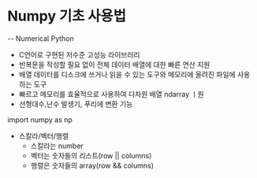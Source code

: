 # Numpy 기초 사용법

-- Numerical Python
-  C언어로 구현된 저수준 고성능 라이브러리
-  반복문을 작성할 필요 없이 전체 데이터 배열에 대한 빠른 연산 지원
-  배열 데이터를 디스크에 쓰거나 읽을 수 있는 도구와 메모리에 올려진 파일에 사용하는 도구
-  빠르고 메모리를 효율적으로 사용하여 다차원 배열 ndarray ㅣ원
-  선형대수,난수 발생기, 푸리에 변환 기능

import numpy as np

-  스칼라/벡터/행렬
   - 스칼라는 number
   - 벡터는 숫자들의 리스트(row || columns)
   - 행렬은 숫자들의 array(row && columns)
   

